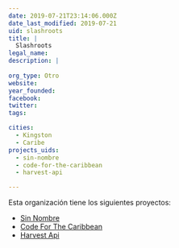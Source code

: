 ```yaml
---
date: 2019-07-21T23:14:06.000Z
date_last_modified: 2019-07-21
uid: slashroots
title: |
  Slashroots
legal_name: 
description: |
  
org_type: Otro
website: 
year_founded: 
facebook: 
twitter: 
tags:

cities: 
  - Kingston
  - Caribe
projects_uids:
  - sin-nombre
  - code-for-the-caribbean
  - harvest-api

---
```


Esta organización tiene los siguientes proyectos:

- [Sin Nombre](/proyectos/sin-nombre)
- [Code For The Caribbean](/proyectos/code-for-the-caribbean)
- [Harvest Api](/proyectos/harvest-api)
